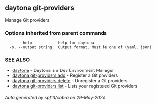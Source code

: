 ## daytona git-providers

Manage Git providers

### Options inherited from parent commands

```
      --help            help for daytona
  -o, --output string   Output format. Must be one of (yaml, json)
```

### SEE ALSO

* [daytona](daytona.md)	 - Daytona is a Dev Environment Manager
* [daytona git-providers add](daytona_git-providers_add.md)	 - Register a Git providers
* [daytona git-providers delete](daytona_git-providers_delete.md)	 - Unregister a Git providers
* [daytona git-providers list](daytona_git-providers_list.md)	 - Lists your registered Git providers

###### Auto generated by spf13/cobra on 29-May-2024
